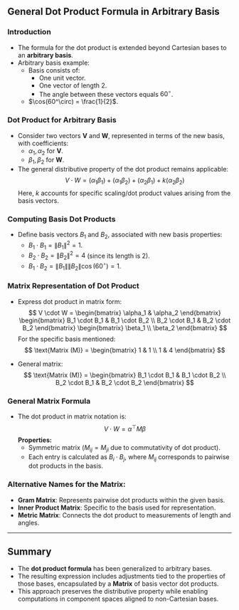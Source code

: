 ## General Dot Product Formula in Arbitrary Basis

### Introduction
- The formula for the dot product is extended beyond Cartesian bases to an **arbitrary basis**.
- Arbitrary basis example:
  - Basis consists of:
    - One unit vector.
    - One vector of length 2.
    - The angle between these vectors equals $60^\circ$.
  - $\cos(60^\circ) = \frac{1}{2}$.

### Dot Product for Arbitrary Basis
- Consider two vectors **V** and **W**, represented in terms of the new basis, with coefficients:
  - $\alpha_1, \alpha_2$ for **V**.
  - $\beta_1, \beta_2$ for **W**.
- The general distributive property of the dot product remains applicable:
  $$
  V \cdot W = (\alpha_1 \beta_1) + (\alpha_1 \beta_2) + (\alpha_2 \beta_1) + k (\alpha_2 \beta_2)
  $$
  Here, $k$ accounts for specific scaling/dot product values arising from the basis vectors.

### Computing Basis Dot Products
- Define basis vectors $B_1$ and $B_2$, associated with new basis properties:
  - $B_1 \cdot B_1 = \|B_1\|^2 = 1$.
  - $B_2 \cdot B_2 = \|B_2\|^2 = 4$ (since its length is 2).
  - $B_1 \cdot B_2 = \|B_1\| \|B_2\| \cos(60^\circ) = 1$.

### Matrix Representation of Dot Product
- Express dot product in matrix form:
  $$
  V \cdot W = 
  \begin{bmatrix}
  \alpha_1 & \alpha_2 
  \end{bmatrix}
  \begin{bmatrix}
  B_1 \cdot B_1 & B_1 \cdot B_2 \\
  B_2 \cdot B_1 & B_2 \cdot B_2
  \end{bmatrix}
  \begin{bmatrix}
  \beta_1 \\
  \beta_2
  \end{bmatrix}
  $$
  For the specific basis mentioned:
  $$
  \text{Matrix (M)} = 
  \begin{bmatrix}
  1 & 1 \\
  1 & 4
  \end{bmatrix}
  $$

- General matrix:
  $$
  \text{Matrix (M)} = 
  \begin{bmatrix}
  B_1 \cdot B_1 & B_1 \cdot B_2 \\
  B_2 \cdot B_1 & B_2 \cdot B_2
  \end{bmatrix}
  $$

### General Matrix Formula
- The dot product in matrix notation is:
  $$
  V \cdot W = \alpha^\top M \beta
  $$
  **Properties:**
  - Symmetric matrix ($M_{ij} = M_{ji}$ due to commutativity of dot product).
  - Each entry is calculated as $B_i \cdot B_j$, where $M_{ij}$ corresponds to pairwise dot products in the basis.

### Alternative Names for the Matrix:
- **Gram Matrix**: Represents pairwise dot products within the given basis.
- **Inner Product Matrix**: Specific to the basis used for representation.
- **Metric Matrix**: Connects the dot product to measurements of length and angles.

---

## Summary
- The **dot product formula** has been generalized to arbitrary bases.
- The resulting expression includes adjustments tied to the properties of those bases, encapsulated by a **Matrix** of basis vector dot products.
- This approach preserves the distributive property while enabling computations in component spaces aligned to non-Cartesian bases.